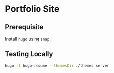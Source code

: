 # Portfolio Site

## Prerequisite

Install `hugo` using `snap`.

## Testing Locally

```bash
hugo -t hugo-resume --themesDir ./themes server
```

